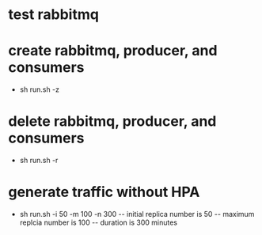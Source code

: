 # test rabbitmq
# create rabbitmq, producer, and consumers
- sh run.sh -z
# delete rabbitmq, producer, and consumers
- sh run.sh -r
# generate traffic without HPA
- sh run.sh -i 50 -m 100 -n 300
-- initial replica number is 50
-- maximum replcia number is 100
-- duration is 300 minutes


